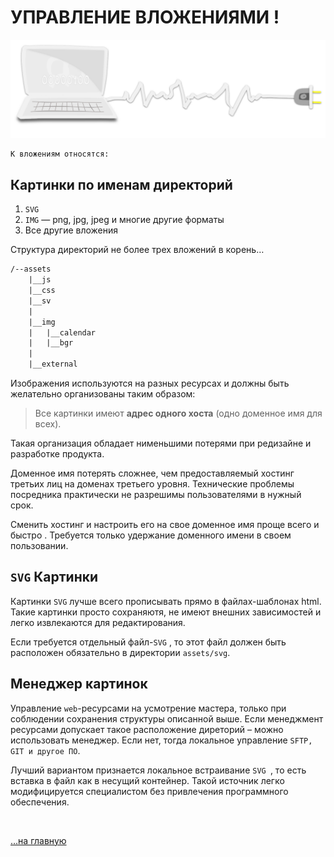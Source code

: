 <div class="navi"> <nav id="navi"> <!-- js --> </nav></div>

# УПРАВЛЕНИЕ ВЛОЖЕНИЯМИ !

![img](assets/svg/comp-4.svg)	

	К вложениям относятся:

## Картинки по именам директорий
   
   1. `SVG`
   2. `IMG` — png, jpg, jpeg и многие другие форматы
   3. Все другие вложения

Структура директорий не более трех вложений в корень…

```txt
/--assets
	|__js
	|__css
	|__sv
	|
	|__img
	|	|__calendar
	|	|__bgr
	|
	|__external
```


Изображения используются на разных ресурсах и должны быть желательно организованы таким образом:

>Все картинки имеют **адрес одного хоста** (одно доменное имя для всех).

Такая организация обладает нименьшими
потерями при редизайне и разработке продукта.

Доменное имя потерять сложнее, чем предоставляемый хостинг третьих лиц на доменах третьего уровня. 
Технические проблемы посредника практически не разрешимы пользователями в нужный срок.

Сменить хостинг и настроить его на свое доменное имя проще всего и быстро . 
Требуется только удержание доменного имени в своем пользовании.

## `SVG` Картинки

Картинки `SVG` лучше всего прописывать прямо в файлах-шаблонах html. 
Такие картинки просто сохраняютя, не имеют внешних зависимостей и легко извлекаются для редактирования.

Если требуется отдельный файл-`SVG` , то этот файл должен быть расположен обязательно в директории `assets/svg`.

## Менеджер картинок

Управление `web`-ресурсами на усмотрение мастера, только при соблюдении сохранения структуры описанной выше. Если менеджмент ресурсами допускает такое расположение диреторий – можно использовать менеджер. Если нет, тогда локальное управление `SFTP, GIT и другое ПО`.

Лучший вариантом признается локальное встраивание `SVG `, то есть вставка в файл как в несущий контейнер. Такой источник легко модифицируется специалистом без привлечения программного обеспечения.

<br>

[…на главную](/)


<br>

<script src="assets/js/navi.js"></script>